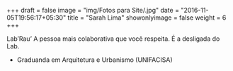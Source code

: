 +++
draft = false
image = "img/Fotos para Site/.jpg"
date = "2016-11-05T19:56:17+05:30"
title = "Sarah Lima"
showonlyimage = false
weight = 6
+++

<!--more-->
Lab’Rau’
A pessoa mais colaborativa que você respeita. É a desligada do Lab.

* Graduanda em Arquitetura e Urbanismo (UNIFACISA)
